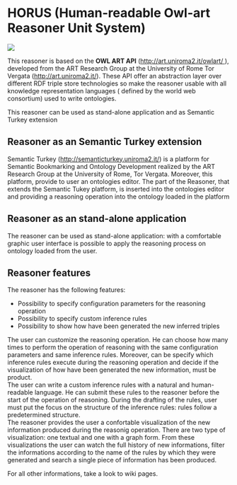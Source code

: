 <h1>HORUS (Human-readable Owl-art Reasoner Unit System)</h1>
<img src="http://upload.wikimedia.org/wikipedia/commons/a/a7/Eye_of_Horus_bw.svg"/>
<p>This reasoner  is based on  the  <b>OWL ART API</b> (<a href="http://art.uniroma2.it/owlart/">http://art.uniroma2.it/owlart/ </a>), developed from the ART Research Group at the University of Rome Tor Vergata (<a href="http://art.uniroma2.it/">http://art.uniroma2.it/</a>). These API offer an abstraction layer over different RDF triple store technologies so make the reasoner usable with all knowledge representation languages ( defined by the world web consortium) used to write ontologies.<br><p>This reasoner can be used as stand-alone application and as Semantic Turkey extension</p>
<h2>Reasoner as an Semantic Turkey extension</h2>
<p> Semantic Turkey (<a href="http://semanticturkey.uniroma2.it/">http://semanticturkey.uniroma2.it/</a>) is a platform for Semantic Bookmarking and Ontology Development realized by the ART Research Group at the University of Rome, Tor Vergata. 
Moreover, this platform, provide to user an ontologies editor. The part of the Reasoner, that extends the Semantic Tukey platform, is inserted into the ontologies editor  and providing a reasoning operation into the ontology loaded in the platform </p>
<h2>Reasoner as an stand-alone application</h2>
<p>The reasoner can be used as stand-alone application: with a comfortable graphic user interface is possible to apply the reasoning process on ontology loaded from the user.</p>
<h2>Reasoner features</h2>
<p> The reasoner has the following features: 
<ul>
 <li> Possibility to specify configuration parameters for the reasoning operation</li>
 <li> Possibility to specify  custom inference rules </li>
 <li> Possibility to show how have been generated the new inferred triples  </li>
 </ul>
The user can customize the reasoning operation. He can choose how many times to perform the operation of reasoning with the same configuration parameters and same inference rules. 
Moreover, can be specify which inference rules execute during the reasoning operation and  decide if the visualization of how have been generated the new information, must be product.<br>
The user can write a custom inference rules with a natural and human-readable language.  He can submit these rules to the reasoner before the start of the operation of reasoning.
During the drafting of the rules, user must put the focus on the structure of the inference rules: rules follow a predetermined structure.<br>The reasoner provides the user a confortable visualization of the new information produced during  the reasonig operation. There are two type of visualization: one textual
and one with a graph form. From these visualizations the user can watch the full history of new informations, filter the informations according to the name of the rules by which they were generated and search a single piece of information has been produced. 

For all other informations, take a look to wiki pages.
